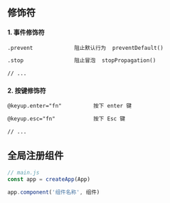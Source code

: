 ##

## 修饰符

#### 1. 事件修饰符

```txt
.prevent             阻止默认行为  preventDefault()

.stop                阻止冒泡  stopPropagation()

// ...
```

#### 2. 按键修饰符

```txt
@keyup.enter="fn"          按下 enter 键

@keyup.esc="fn"            按下 Esc 键

// ...
```

## 全局注册组件

```javascript
// main.js
const app = createApp(App)

app.component('组件名称', 组件)
```
